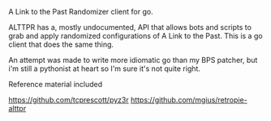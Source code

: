 A Link to the Past Randomizer client for go.

ALTTPR has a, mostly undocumented, API that allows bots and scripts to grab and
apply randomized configurations of A Link to the Past. This is a go client that
does the same thing.

An attempt was made to write more idiomatic go than my BPS patcher, but i'm
still a pythonist at heart so I'm sure it's not quite right.

Reference material included

https://github.com/tcprescott/pyz3r
https://github.com/mgius/retropie-alttpr